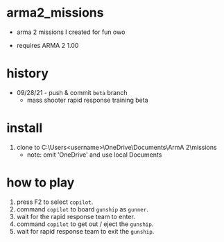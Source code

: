 # arma2_missions
+ arma 2 missions I created for fun owo

+ requires ARMA 2 1.00 
# history
+ 09/28/21 - push & commit `beta` branch
  - mass shooter rapid response training beta
# install
  1. clone to C:\Users\<username>\OneDrive\Documents\ArmA 2\missions
     - note: omit 'OneDrive' and use local Documents 
# how to play 
  1. press F2 to select `copilot`.
  2. command `copilot` to board `gunship` as `gunner`.
  3. wait for the rapid response team to enter. 
  4. command `copilot` to get out / eject the `gunship`.
  5. wait for rapid response team to exit the `gunship`. 
